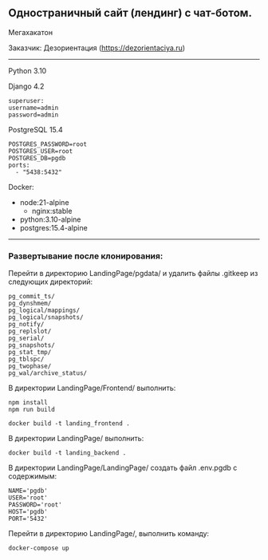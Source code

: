 ## Одностраничный сайт (лендинг) с чат-ботом.
Мегахакатон

Заказчик: Дезориентация (https://dezorientaciya.ru)
___

Python 3.10

Django 4.2

    superuser:
    username=admin
    password=admin

PostgreSQL 15.4

    POSTGRES_PASSWORD=root
    POSTGRES_USER=root
    POSTGRES_DB=pgdb
    ports:
      - "5438:5432"

Docker:
- node:21-alpine
  - nginx:stable
- python:3.10-alpine
- postgres:15.4-alpine
___
### Развертывание после клонирования:

Перейти в директорию LandingPage/pgdata/ и удалить файлы .gitkeep из следующих директорий:
  
    pg_commit_ts/
    pg_dynshmem/
    pg_logical/mappings/
    pg_logical/snapshots/
    pg_notify/
    pg_replslot/
    pg_serial/
    pg_snapshots/
    pg_stat_tmp/
    pg_tblspc/
    pg_twophase/
    pg_wal/archive_status/

В директории LandingPage/Frontend/ выполнить:
    
    npm install
    npm run build

    docker build -t landing_frontend .

В директории LandingPage/ выполнить:

    docker build -t landing_backend .

В директории LandingPage/LandingPage/ создать файл .env.pgdb с содержимым:
    
    NAME='pgdb'
    USER='root'
    PASSWORD='root'
    HOST='pgdb'
    PORT='5432'

Перейти в директорию LandingPage/, выполнить команду:

    docker-compose up
